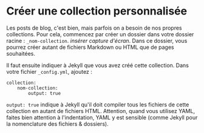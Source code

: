 ---
---
# Créer une collection personnalisée
Les posts de blog, c'est bien, mais parfois on a besoin de nos propres collections.
Pour cela, commencez par créer un dossier dans votre dossier racine : `_nom-collection`.
*insérer capture d'écran*.
Dans ce dossier, vous pourrez créer autant de fichiers Markdown ou HTML que de pages souhaitées.

Il faut ensuite indiquer à Jekyll que vous avez créé cette collection. Dans votre fichier `_config.yml`, ajoutez :
``` 
collection:
    nom-collection:
        output: true
``` 

`output: true` indique à Jekyll qu'il doit compiler tous les fichiers de cette collection en autant de fichiers HTML.
Attention, quand vous utilisez YAML, faites bien attention à l'indentation, YAML y est sensible (comme Jekyll pour la nomenclature des fichiers & dossiers).
